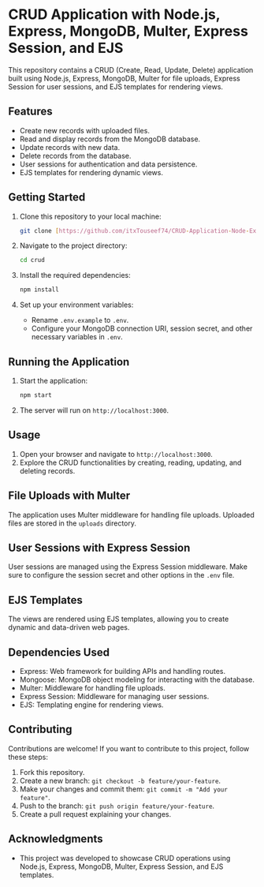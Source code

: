 # CRUD Application with Node.js, Express, MongoDB, Multer, Express Session, and EJS

This repository contains a CRUD (Create, Read, Update, Delete) application built using Node.js, Express, MongoDB, Multer for file uploads, Express Session for user sessions, and EJS templates for rendering views.

## Features

- Create new records with uploaded files.
- Read and display records from the MongoDB database.
- Update records with new data.
- Delete records from the database.
- User sessions for authentication and data persistence.
- EJS templates for rendering dynamic views.

## Getting Started

1. Clone this repository to your local machine:

   ```bash
   git clone [https://github.com/itxTouseef74/CRUD-Application-Node-Express-Mongodb-.git]
   ```

2. Navigate to the project directory:

   ```bash
   cd crud
   ```

3. Install the required dependencies:

   ```bash
   npm install
   ```

4. Set up your environment variables:

   - Rename `.env.example` to `.env`.
   - Configure your MongoDB connection URI, session secret, and other necessary variables in `.env`.

## Running the Application

1. Start the application:

   ```bash
   npm start
   ```

2. The server will run on `http://localhost:3000`.

## Usage

1. Open your browser and navigate to `http://localhost:3000`.
2. Explore the CRUD functionalities by creating, reading, updating, and deleting records.

## File Uploads with Multer

The application uses Multer middleware for handling file uploads. Uploaded files are stored in the `uploads` directory.

## User Sessions with Express Session

User sessions are managed using the Express Session middleware. Make sure to configure the session secret and other options in the `.env` file.

## EJS Templates

The views are rendered using EJS templates, allowing you to create dynamic and data-driven web pages.

## Dependencies Used

- Express: Web framework for building APIs and handling routes.
- Mongoose: MongoDB object modeling for interacting with the database.
- Multer: Middleware for handling file uploads.
- Express Session: Middleware for managing user sessions.
- EJS: Templating engine for rendering views.

## Contributing

Contributions are welcome! If you want to contribute to this project, follow these steps:

1. Fork this repository.
2. Create a new branch: `git checkout -b feature/your-feature`.
3. Make your changes and commit them: `git commit -m "Add your feature"`.
4. Push to the branch: `git push origin feature/your-feature`.
5. Create a pull request explaining your changes.

## Acknowledgments

- This project was developed to showcase CRUD operations using Node.js, Express, MongoDB, Multer, Express Session, and EJS templates.
